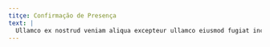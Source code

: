 ```yaml
---
titçe: Confirmação de Presença
text: |
  Ullamco ex nostrud veniam aliqua excepteur ullamco eiusmod fugiat incididunt.
---
```

